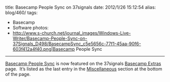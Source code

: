 title: Basecamp People Sync on 37signals
date: 2012/1/26 15:12:54
alias: blog/460/
tags:
- Basecamp
- Software
photos:
- http://www.s-church.net/journal_images/Windows-Live-Writer/Basecamp-People-Sync-on-37Signals_D498/BasecampSync_c5e5656c-77f1-45aa-90f6-603f412a4f40.png|Basecamp People Sync
---
[Basecamp People Sync](http://www.s-church.net/BasecampPeopleSync) is now featured on the 37signals [Basecamp Extras](http://basecamphq.com/extras) page.  It’s listed as the last entry in the [Miscellaneous](http://basecamphq.com/extras#misc) section at the bottom of the page.